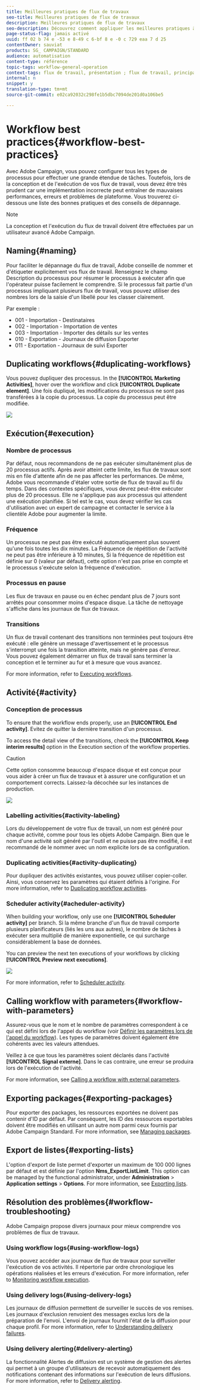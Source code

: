 ```yaml
---
title: Meilleures pratiques de flux de travaux
seo-title: Meilleures pratiques de flux de travaux
description: Meilleures pratiques de flux de travaux
seo-description: Découvrez comment appliquer les meilleures pratiques à vos processus.
page-status-flag: jamais activé
uuid: ff 02 b 74 e -53 e 8-49 c 6-bf 8 e -0 c 729 eaa 7 d 25
contentOwner: sauviat
products: SG_ CAMPAIGN/STANDARD
audience: automatisation
content-type: référence
topic-tags: workflow-general-operation
context-tags: flux de travail, présentation ; flux de travail, principale
internal: n
snippet: y
translation-type: tm+mt
source-git-commit: e02ca92032c298fe1b5dbc7094de201d0a106be5

---
```



# Workflow best practices{#workflow-best-practices}

Avec Adobe Campaign, vous pouvez configurer tous les types de processus pour effectuer une grande étendue de tâches. Toutefois, lors de la conception et de l'exécution de vos flux de travail, vous devez être très prudent car une implémentation incorrecte peut entraîner de mauvaises performances, erreurs et problèmes de plateforme. Vous trouverez ci-dessous une liste des bonnes pratiques et des conseils de dépannage.

>[!NOTE]
>
>La conception et l'exécution du flux de travail doivent être effectuées par un utilisateur avancé Adobe Campaign.

## Naming{#naming}

Pour faciliter le dépannage du flux de travail, Adobe conseille de nommer et d'étiqueter explicitement vos flux de travail. Renseignez le champ Description du processus pour résumer le processus à exécuter afin que l'opérateur puisse facilement le comprendre.
Si le processus fait partie d'un processus impliquant plusieurs flux de travail, vous pouvez utiliser des nombres lors de la saisie d'un libellé pour les classer clairement.

Par exemple :

* 001 - Importation - Destinataires
* 002 - Importation - Importation de ventes
* 003 - Importation - Importer des détails sur les ventes
* 010 - Exportation - Journaux de diffusion Exporter
* 011 - Exportation - Journaux de suivi Exporter

## Duplicating workflows{#duplicating-workflows}

Vous pouvez dupliquer des processus. In the **[!UICONTROL Marketing Activities]**, hover over the workflow and click **[!UICONTROL Duplicate element]**. Une fois dupliqué, les modifications du processus ne sont pas transférées à la copie du processus. La copie du processus peut être modifiée.

![](assets/duplicating_workflow.png)

## Exécution{#execution}

### Nombre de processus

Par défaut, nous recommandons de ne pas exécuter simultanément plus de 20 processus actifs. Après avoir atteint cette limite, les flux de travaux sont mis en file d'attente afin de ne pas affecter les performances. De même, Adobe vous recommande d'étaler votre sortie de flux de travail au fil du temps.
Dans des contextes spécifiques, vous devrez peut-être exécuter plus de 20 processus. Elle ne s'applique pas aux processus qui attendent une exécution planifiée. Si tel est le cas, vous devez vérifier les cas d'utilisation avec un expert de campagne et contacter le service à la clientèle Adobe pour augmenter la limite.

### Fréquence

Un processus ne peut pas être exécuté automatiquement plus souvent qu'une fois toutes les dix minutes.
La Fréquence de répétition de l'activité ne peut pas être inférieure à 10 minutes, Si la fréquence de répétition est définie sur 0 (valeur par défaut), cette option n'est pas prise en compte et le processus s'exécute selon la fréquence d'exécution.

### Processus en pause

Les flux de travaux en pause ou en échec pendant plus de 7 jours sont arrêtés pour consommer moins d'espace disque. La tâche de nettoyage s'affiche dans les journaux de flux de travaux.

### Transitions

Un flux de travail contenant des transitions non terminées peut toujours être exécuté : elle génère un message d'avertissement et le processus s'interrompt une fois la transition atteinte, mais ne génère pas d'erreur. Vous pouvez également démarrer un flux de travail sans terminer la conception et le terminer au fur et à mesure que vous avancez.

For more information, refer to [Executing workflows](../../automating/using//executing-a-workflow.md).

## Activité{#activity}

### Conception de processus

To ensure that the workflow ends properly, use an **[!UICONTROL End activity]**. Evitez de quitter la dernière transition d'un processus.

To access the detail view of the transitions, check the **[!UICONTROL Keep interim results]** option in the Execution section of the workflow properties.

>[!CAUTION]
>
>Cette option consomme beaucoup d'espace disque et est conçue pour vous aider à créer un flux de travaux et à assurer une configuration et un comportement corrects. Laissez-la décochée sur les instances de production.

![](assets/keep_interim_best_practices.png)


### Labelling activities{#activity-labeling}

Lors du développement de votre flux de travail, un nom est généré pour chaque activité, comme pour tous les objets Adobe Campaign. Bien que le nom d'une activité soit généré par l'outil et ne puisse pas être modifié, il est recommandé de le nommer avec un nom explicite lors de sa configuration.

### Duplicating activities{#activity-duplicating}

Pour dupliquer des activités existantes, vous pouvez utiliser copier-coller. Ainsi, vous conservez les paramètres qui étaient définis à l'origine. For more information, refer to [Duplicating workflow activities](../../automating/using/workflow-interface.md).

### Scheduler activity{#acheduler-activity}

When building your workflow, only use one **[!UICONTROL Scheduler activity]** per branch. Si la même branche d'un flux de travail comporte plusieurs planificateurs (liés les uns aux autres), le nombre de tâches à exécuter sera multiplié de manière exponentielle, ce qui surcharge considérablement la base de données.

You can preview the next ten executions of your workflows by clicking **[!UICONTROL Preview next executions]**.

![](assets/preview_scheduler.png)

For more information, refer to [Scheduler activity](../../automating/using/scheduler.md).

## Calling workflow with parameters{#workflow-with-parameters}

Assurez-vous que le nom et le nombre de paramètres correspondent à ce qui est défini lors de l'appel du workflow (voir [Définir les paramètres lors de l'appel du workflow](../../automating/using/calling-a-workflow-with-external-parameters.md#defining-the-parameters-when-calling-the-workflow)). Les types de paramètres doivent également être cohérents avec les valeurs attendues.

Veillez à ce que tous les paramètres soient déclarés dans l'activité **[!UICONTROL Signal externe]**. Dans le cas contraire, une erreur se produira lors de l'exécution de l'activité.

For more information, see [Calling a workflow with external parameters](../../automating/using/calling-a-workflow-with-external-parameters.md).

## Exporting packages{#exporting-packages}

Pour exporter des packages, les ressources exportées ne doivent pas contenir d'ID par défaut. Par conséquent, les ID des ressources exportables doivent être modifiés en utilisant un autre nom parmi ceux fournis par Adobe Campaign Standard.
For more information, see [Managing packages](../../automating/using/managing-packages.md).

## Export de listes{#exporting-lists}

L'option d'export de liste permet d'exporter un maximum de 100 000 lignes par défaut et est définie par l'option **Nms_ExportListLimit**. This option can be managed by the functional administrator, under **Administration** &gt; **Application settings** &gt; **Options**.
For more information, see [Exporting lists](../../automating/using/exporting-lists.md).

## Résolution des problèmes{#workflow-troubleshooting}

Adobe Campaign propose divers journaux pour mieux comprendre vos problèmes de flux de travaux.

### Using workflow logs{#using-workflow-logs}

Vous pouvez accéder aux journaux de flux de travaux pour surveiller l'exécution de vos activités. Il répertorie par ordre chronologique les opérations réalisées et les erreurs d'exécution.
For more information, refer to [Monitoring workflow execution](../../automating/using/executing-a-workflow.md#monitoring).

### Using delivery logs{#using-delivery-logs}

Les journaux de diffusion permettent de surveiller le succès de vos remises. Les journaux d'exclusion renvoient des messages exclus lors de la préparation de l'envoi. L'envoi de journaux fournit l'état de la diffusion pour chaque profil.
For more information, refer to [Understanding delivery failures](../../sending/using/understanding-delivery-failures.md).

### Using delivery alerting{#delivery-alerting}

La fonctionnalité Alertes de diffusion est un système de gestion des alertes qui permet à un groupe d'utilisateurs de recevoir automatiquement des notifications contenant des informations sur l'exécution de leurs diffusions.
For more information, refer to [Delivery alerting](../../sending/using/receiving-alerts-when-failures-happen.md).
